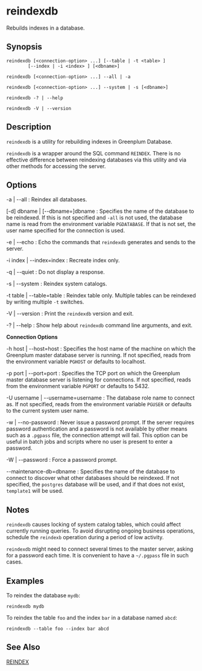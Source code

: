 # reindexdb 

Rebuilds indexes in a database.

## <a id="section2"></a>Synopsis 

``` {#client_util_synopsis}
reindexdb [<connection-option> ...] [--table | -t <table> ] 
        [--index | -i <index> ] [<dbname>]

reindexdb [<connection-option> ...] --all | -a

reindexdb [<connection-option> ...] --system | -s [<dbname>]

reindexdb -? | --help

reindexdb -V | --version
```

## <a id="section3"></a>Description 

`reindexdb` is a utility for rebuilding indexes in Greenplum Database.

`reindexdb` is a wrapper around the SQL command `REINDEX`. There is no effective difference between reindexing databases via this utility and via other methods for accessing the server.

## <a id="section4"></a>Options 

-a \| --all
:   Reindex all databases.

\[-d\] dbname \| \[--dbname=\]dbname
:   Specifies the name of the database to be reindexed. If this is not specified and `-all` is not used, the database name is read from the environment variable `PGDATABASE`. If that is not set, the user name specified for the connection is used.

-e \| --echo
:   Echo the commands that `reindexdb` generates and sends to the server.

-i index \| --index=index
:   Recreate index only.

-q \| --quiet
:   Do not display a response.

-s \| --system
:   Reindex system catalogs.

-t table \| --table=table
:   Reindex table only. Multiple tables can be reindexed by writing multiple `-t` switches.

-V \| --version
:   Print the `reindexdb` version and exit.

-? \| --help
:   Show help about `reindexdb` command line arguments, and exit.

**Connection Options**

-h host \| --host=host
:   Specifies the host name of the machine on which the Greenplum master database server is running. If not specified, reads from the environment variable `PGHOST` or defaults to localhost.

-p port \| --port=port
:   Specifies the TCP port on which the Greenplum master database server is listening for connections. If not specified, reads from the environment variable `PGPORT` or defaults to 5432.

-U username \| --username=username
:   The database role name to connect as. If not specified, reads from the environment variable `PGUSER` or defaults to the current system user name.

-w \| --no-password
:   Never issue a password prompt. If the server requires password authentication and a password is not available by other means such as a `.pgpass` file, the connection attempt will fail. This option can be useful in batch jobs and scripts where no user is present to enter a password.

-W \| --password
:   Force a password prompt.

--maintenance-db=dbname
:   Specifies the name of the database to connect to discover what other databases should be reindexed. If not specified, the `postgres` database will be used, and if that does not exist, `template1` will be used.

## <a id="section6"></a>Notes 

`reindexdb` causes locking of system catalog tables, which could affect currently running queries. To avoid disrupting ongoing business operations, schedule the `reindexb` operation during a period of low activity.

`reindexdb` might need to connect several times to the master server, asking for a password each time. It is convenient to have a `~/.pgpass` file in such cases.

## <a id="section7"></a>Examples 

To reindex the database `mydb`:

```
reindexdb mydb
```

To reindex the table `foo` and the index `bar` in a database named `abcd`:

```
reindexdb --table foo --index bar abcd
```

## <a id="section8"></a>See Also 

[REINDEX](../../ref_guide/sql_commands/REINDEX.html)


